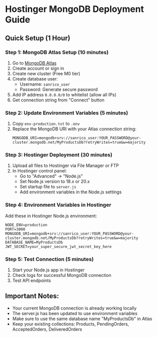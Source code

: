 # Hostinger MongoDB Deployment Guide

## Quick Setup (1 Hour)

### Step 1: MongoDB Atlas Setup (10 minutes)
1. Go to [MongoDB Atlas](https://cloud.mongodb.com/)
2. Create account or sign in
3. Create new cluster (Free M0 tier)
4. Create database user:
   - Username: `sanrico_user`
   - Password: Generate secure password
5. Add IP address `0.0.0.0/0` to whitelist (allow all IPs)
6. Get connection string from "Connect" button

### Step 2: Update Environment Variables (5 minutes)
1. Copy `env-production.txt` to `.env`
2. Replace the MongoDB URI with your Atlas connection string:
   ```
   MONGODB_URI=mongodb+srv://sanrico_user:YOUR_PASSWORD@your-cluster.mongodb.net/MyProductsDb?retryWrites=true&w=majority
   ```

### Step 3: Hostinger Deployment (30 minutes)
1. Upload all files to Hostinger via File Manager or FTP
2. In Hostinger control panel:
   - Go to "Advanced" → "Node.js"
   - Set Node.js version to 18.x or 20.x
   - Set startup file to `server.js`
   - Add environment variables in the Node.js settings

### Step 4: Environment Variables in Hostinger
Add these in Hostinger Node.js environment:
```
NODE_ENV=production
PORT=3000
MONGODB_URI=mongodb+srv://sanrico_user:YOUR_PASSWORD@your-cluster.mongodb.net/MyProductsDb?retryWrites=true&w=majority
DATABASE_NAME=MyProductsDb
JWT_SECRET=your_super_secure_jwt_secret_key_here
```

### Step 5: Test Connection (5 minutes)
1. Start your Node.js app in Hostinger
2. Check logs for successful MongoDB connection
3. Test API endpoints

## Important Notes:
- Your current MongoDB connection is already working locally
- The server.js has been updated to use environment variables
- Make sure to use the same database name "MyProductsDb" in Atlas
- Keep your existing collections: Products, PendingOrders, AcceptedOrders, DeliveredOrders

